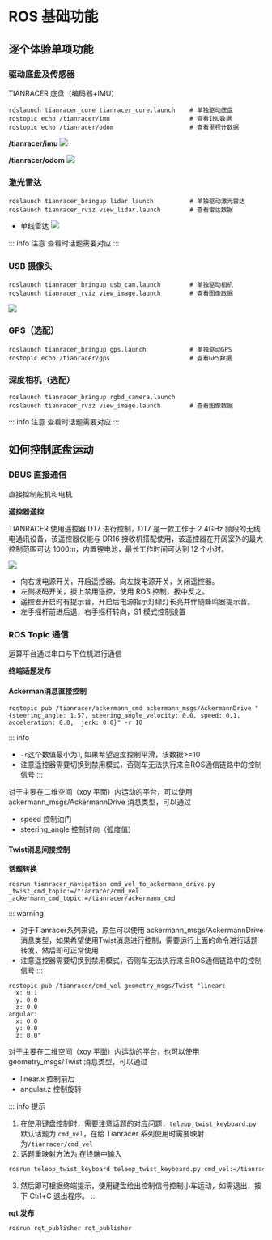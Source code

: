 # ROS 基础功能

## 逐个体验单项功能

### 驱动底盘及传感器

TIANRACER 底盘（编码器+IMU）
```shell
roslaunch tianracer_core tianracer_core.launch    # 单独驱动底盘
rostopic echo /tianracer/imu                      # 查看IMU数据
rostopic echo /tianracer/odom                     # 查看里程计数据
```

**/tianracer/imu**
![](https://tianbot-pic.oss-cn-beijing.aliyuncs.com/tianbot-pic/Tianbot-Docimage-20240717150515403.png)

**/tianracer/odom**
![](https://tianbot-pic.oss-cn-beijing.aliyuncs.com/tianbot-pic/Tianbot-Docimage-20240717150631853.png)

### 激光雷达
```shell
roslaunch tianracer_bringup lidar.launch          # 单独驱动激光雷达
roslaunch tianracer_rviz view_lidar.launch        # 查看雷达数据
```
- 单线雷达
![](https://tianbot-pic.oss-cn-beijing.aliyuncs.com/tianbot-pic/Tianbot-Docimage-20240528165445830.png)

::: info 注意
查看时话题需要对应
:::

### USB 摄像头
```shell
roslaunch tianracer_bringup usb_cam.launch        # 单独驱动相机
roslaunch tianracer_rviz view_image.launch        # 查看图像数据
```

![](https://tianbot-pic.oss-cn-beijing.aliyuncs.com/tianbot-pic/Tianbot-Docimage-20240717150943630.png)

### GPS（选配）
```shell
roslaunch tianracer_bringup gps.launch            # 单独驱动GPS
rostopic echo /tianracer/gps                      # 查看GPS数据
```

### 深度相机（选配）
```shell
roslaunch tianracer_bringup rgbd_camera.launch      
roslaunch tianracer_rviz view_image.launch        # 查看图像数据
```

::: info 注意
查看时话题需要对应
:::

## 如何控制底盘运动

### DBUS 直接通信

直接控制舵机和电机

**遥控器遥控**

TIANRACER 使用遥控器 DT7 进行控制，DT7 是一款工作于 2.4GHz 频段的无线电通讯设备，该遥控器仅能与 DR16 接收机搭配使用，该遥控器在开阔室外的最大控制范围可达 1000m，内置锂电池，最长工作时间可达到 12 个小时。

![](https://tianbot-pic.oss-cn-beijing.aliyuncs.com/tianbot/202112211514356.jpg)

- 向右拨电源开关，开启遥控器。向左拨电源开关，关闭遥控器。
- 左侧拨码开关，扳上禁用遥控，使用 ROS 控制，扳中反之。
- 遥控器开启时有提示音，开启后电源指示灯绿灯长亮并伴随蜂鸣器提示音。
- 左手摇杆前进后退，右手摇杆转向，S1 模式控制设置

### ROS Topic 通信

运算平台通过串口与下位机进行通信

**终端话题发布**

#### Ackerman消息直接控制
```shell
rostopic pub /tianracer/ackermann_cmd ackermann_msgs/AckermannDrive "{steering_angle: 1.57, steering_angle_velocity: 0.0, speed: 0.1, acceleration: 0.0,  jerk: 0.0}" -r 10
```

::: info
- `-r`这个数值最小为1, 如果希望速度控制平滑，该数据>=10
- 注意遥控器需要切换到禁用模式，否则车无法执行来自ROS通信链路中的控制信号
:::

对于主要在二维空间（xoy 平面）内运动的平台，可以使用 ackermann_msgs/AckermannDrive 消息类型，可以通过
- speed 控制油门
- steering_angle 控制转向（弧度值）

#### Twist消息间接控制


**话题转换**
```shell
rosrun tianracer_navigation cmd_vel_to_ackermann_drive.py _twist_cmd_topic:=/tianracer/cmd_vel _ackermann_cmd_topic:=/tianracer/ackermann_cmd
```

::: warning
- 对于Tianracer系列来说，原生可以使用 ackermann_msgs/AckermannDrive 消息类型，如果希望使用Twist消息进行控制，需要运行上面的命令进行话题转发，然后即可正常使用
- 注意遥控器需要切换到禁用模式，否则车无法执行来自ROS通信链路中的控制信号
:::

```shell
rostopic pub /tianracer/cmd_vel geometry_msgs/Twist "linear:
  x: 0.1
  y: 0.0
  z: 0.0
angular:
  x: 0.0
  y: 0.0
  z: 0.0" 
```

对于主要在二维空间（xoy 平面）内运动的平台，也可以使用 geometry_msgs/Twist 消息类型，可以通过
- linear.x 控制前后
- angular.z 控制旋转

::: info 提示
1. 在使用键盘控制时，需要注意话题的对应问题，`teleop_twist_keyboard.py` 默认话题为 `cmd_vel`，在给 Tianracer 系列使用时需要映射为`/tianracer/cmd_vel`
2. 话题重映射方法为 在终端中输入 
```bash
rosrun teleop_twist_keyboard teleop_twist_keyboard.py cmd_vel:=/tianracer/cmd_vel
```
3. 然后即可根据终端提示，使用键盘给出控制信号控制小车运动，如需退出，按下 Ctrl+C 退出程序。
:::

**rqt 发布**

```shell
rosrun rqt_publisher rqt_publisher 
```
